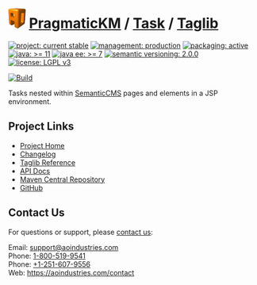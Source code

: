 # [<img src="ao-logo.png" alt="AO Logo" width="35" height="40">](https://github.com/aoindustries) [PragmaticKM](https://github.com/aoindustries/pragmatickm) / [Task](https://github.com/aoindustries/pragmatickm-task) / [Taglib](https://github.com/aoindustries/pragmatickm-task-taglib)

[![project: current stable](https://pragmatickm.com/ao-badges/project-current-stable.svg)](https://aoindustries.com/life-cycle#project-current-stable)
[![management: production](https://pragmatickm.com/ao-badges/management-production.svg)](https://aoindustries.com/life-cycle#management-production)
[![packaging: active](https://pragmatickm.com/ao-badges/packaging-active.svg)](https://aoindustries.com/life-cycle#packaging-active)  
[![java: &gt;= 11](https://pragmatickm.com/ao-badges/java-11.svg)](https://docs.oracle.com/en/java/javase/11/docs/api/)
[![java ee: &gt;= 7](https://pragmatickm.com/ao-badges/javaee-7.svg)](https://docs.oracle.com/javaee/7/api/)
[![semantic versioning: 2.0.0](https://pragmatickm.com/ao-badges/semver-2.0.0.svg)](http://semver.org/spec/v2.0.0.html)
[![license: LGPL v3](https://pragmatickm.com/ao-badges/license-lgpl-3.0.svg)](https://www.gnu.org/licenses/lgpl-3.0)

[![Build](https://github.com/aoindustries/pragmatickm-task-taglib/workflows/Build/badge.svg?branch=master)](https://github.com/aoindustries/pragmatickm-task-taglib/actions?query=workflow%3ABuild)

Tasks nested within [SemanticCMS](https://github.com/aoindustries/semanticcms) pages and elements in a JSP environment.

## Project Links
* [Project Home](https://pragmatickm.com/task/taglib/)
* [Changelog](https://pragmatickm.com/task/taglib/changelog)
* [Taglib Reference](https://pragmatickm.com/task/taglib/pragmatickm-task.tld/)
* [API Docs](https://pragmatickm.com/task/taglib/apidocs/)
* [Maven Central Repository](https://search.maven.org/artifact/com.pragmatickm/pragmatickm-task-taglib)
* [GitHub](https://github.com/aoindustries/pragmatickm-task-taglib)

## Contact Us
For questions or support, please [contact us](https://aoindustries.com/contact):

Email: [support@aoindustries.com](mailto:support@aoindustries.com)  
Phone: [1-800-519-9541](tel:1-800-519-9541)  
Phone: [+1-251-607-9556](tel:+1-251-607-9556)  
Web: https://aoindustries.com/contact
